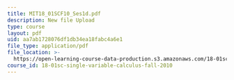```yaml
---
title: MIT18_01SCF10_Ses1d.pdf
description: New file Upload
type: course
layout: pdf
uid: aa7ab1728076df1db34ea18fabc4a6e1
file_type: application/pdf
file_location: >-
  https://open-learning-course-data-production.s3.amazonaws.com/18-01sc-single-variable-calculus-fall-2010/aa7ab1728076df1db34ea18fabc4a6e1_MIT18_01SCF10_Ses1d.pdf
course_id: 18-01sc-single-variable-calculus-fall-2010
---
```

